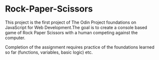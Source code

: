 # Rock-Paper-Scissors
This project is the first project of The Odin Project foundations on JavaScript for Web Development.The goal is to create a console based game of Rock Paper Scissors with a human competing against the computer.

Completion of the assignment requires practice of the foundations learned so far (functions, variables, basic logic) etc.

